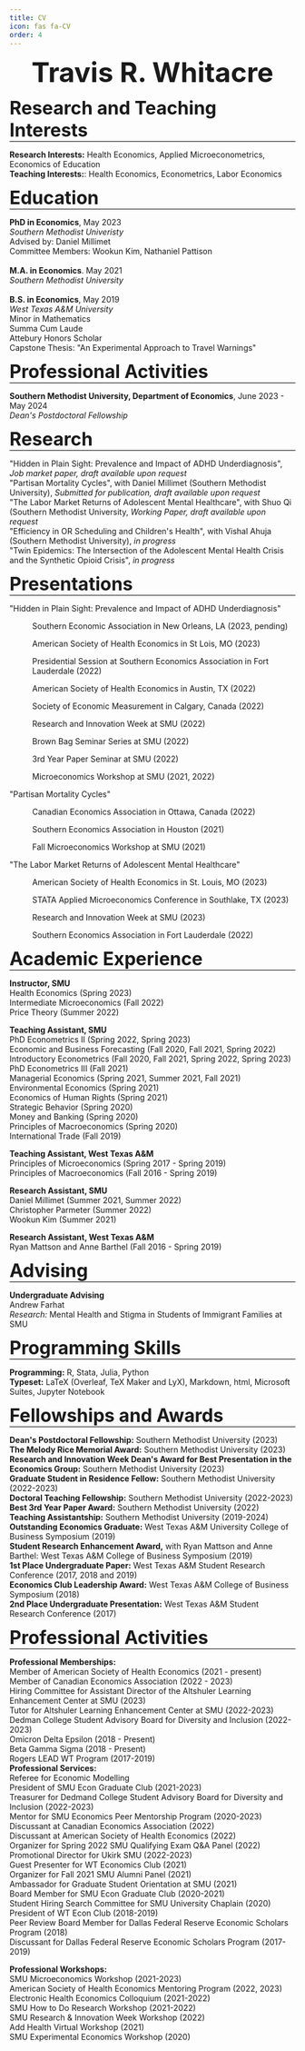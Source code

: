 ```yaml
---
title: CV
icon: fas fa-CV
order: 4
---
```

 
<font size="12"><p style="text-align: center;"><b>Travis R. Whitacre</b></p></font>

<font size="6"><p style="border-bottom:1px solid black;"><b>Research and Teaching Interests</b></p></font>
  <b>Research Interests:</b> Health Economics, Applied Microeconometrics, Economics of Education<br>
  <b>Teaching Interests:</b>: Health Economics, Econometrics, Labor Economics
 
<font size="6"><p style="border-bottom:1px solid black;"><b>Education</b></p></font> 
<b>PhD in Economics</b>, May 2023 <br> 
<i>Southern Methodist Univeristy</i> <br>
Advised by: Daniel Millimet <br>
Committee Members: Wookun Kim, Nathaniel Pattison <br>
<br>
<b>M.A. in Economics</b>. May 2021 <br>
<i>Southern Methodist University</i> <br>
<br>
<b>B.S. in Economics</b>, May 2019 <br>
<i>West Texas A&M University</i> <br>
Minor in Mathematics <br> Summa Cum Laude <br> Attebury Honors Scholar <br> Capstone Thesis: "An Experimental Approach to Travel Warnings"<br>

<font size="6"><p style="border-bottom:1px solid black;"><b>Professional Activities</b></p></font> 
<b>Southern Methodist University, Department of Economics</b>, June 2023 - May 2024 <br>
<i>Dean's Postdoctoral Fellowship</i>
 
<font size="6"><p style="border-bottom:1px solid black;"><b>Research</b></p></font>
"Hidden in Plain Sight: Prevalence and Impact of ADHD Underdiagnosis", <i>Job market paper, draft available upon request</i> <br>
"Partisan Mortality Cycles", with Daniel Millimet (Southern Methodist University), <i>Submitted for publication, draft available upon request</i> <br>
"The Labor Market Returns of Adolescent Mental Healthcare", with Shuo Qi (Southern Methodist University, <i>Working Paper, draft available upon request</i> <br>
"Efficiency in OR Scheduling and Children's Health", with Vishal Ahuja (Southern Methodist University), <i>in progress</i> <br>
"Twin Epidemics: The Intersection of the Adolescent Mental Health Crisis and the Synthetic Opioid Crisis", <i>in progress</i> <br>

<font size="6"><p style="border-bottom:1px solid black;"><b>Presentations</b></p></font>
"Hidden in Plain Sight: Prevalence and Impact of ADHD Underdiagnosis"
<p style ="margin-left: 40px">Southern Economic Association in New Orleans, LA (2023, pending) </p>
<p style ="margin-left: 40px">American Society of Health Economics in St Lois, MO (2023)</p>
<p style ="margin-left: 40px">Presidential Session at Southern Economics Association in Fort Lauderdale (2022)</p>
<p style ="margin-left: 40px">American Society of Health Economics in Austin, TX (2022)</p>
<p style ="margin-left: 40px">Society of Economic Measurement in Calgary, Canada (2022)</p>
<p style ="margin-left: 40px">Research and Innovation Week at SMU (2022)</p>
<p style ="margin-left: 40px">Brown Bag Seminar Series at SMU (2022)</p>
<p style ="margin-left: 40px">3rd Year Paper Seminar at SMU (2022)</p>
<p style ="margin-left: 40px">Microeconomics Workshop at SMU (2021, 2022)</p>
"Partisan Mortality Cycles" <br>
<p style ="margin-left: 40px">Canadian Economics Association in Ottawa, Canada (2022) </p>
<p style ="margin-left: 40px">Southern Economics Association in Houston (2021) </p>
<p style ="margin-left: 40px">Fall Microeconomics Workshop at SMU (2021) </p>
"The Labor Market Returns of Adolescent Mental Healthcare"
<p style ="margin-left: 40px">American Society of Health Economics in St. Louis, MO (2023)</p>
<p style ="margin-left: 40px">STATA Applied Microeconomics Conference in Southlake, TX (2023)</p>
<p style ="margin-left: 40px">Research and Innovation Week at SMU (2023)</p>
<p style ="margin-left: 40px">Southern Economics Association in Fort Lauderdale (2022)</p>

<font size="6"><p style="border-bottom:1px solid black;"><b>Academic Experience</b></p></font>
<b>Instructor, SMU</b> <br>
Health Economics (Spring 2023) <br>
Intermediate Microeconomics (Fall 2022) <br>
Price Theory (Summer 2022) <br>

<b>Teaching Assistant, SMU</b> <br>
PhD Econometrics II (Spring 2022, Spring 2023) <br> 
Economic and Business Forecasting (Fall 2020, Fall 2021, Spring 2022) <br>
Introductory Econometrics (Fall 2020, Fall 2021, Spring 2022, Spring 2023) <br>
PhD Econometrics III (Fall 2021) <br>
Managerial Economics (Spring 2021, Summer 2021, Fall 2021)  <br>
Environmental Economics (Spring 2021) <br>
Economics of Human Rights (Spring 2021) <br>
Strategic Behavior (Spring 2020) <br>
Money and Banking (Spring 2020) <br>
Principles of Macroeconomics (Spring 2020) <br>
International Trade (Fall 2019) <br>

<b>Teaching Assistant, West Texas A&M</b> <br>
Principles of Microeconomics (Spring 2017 - Spring 2019) <br>
Principles of Macroeconomics (Fall 2016 - Spring 2019) <br>

<b>Research Assistant, SMU</b> <br>
Daniel Millimet (Summer 2021, Summer 2022) <br>
Christopher Parmeter (Summer 2022) <br>
Wookun Kim (Summer 2021) <br>

<b>Research Assistant, West Texas A&M</b> <br>
Ryan Mattson and Anne Barthel (Fall 2016 - Spring 2019)

<font size="6"><p style="border-bottom:1px solid black;"><b>Advising</b></p></font>
<b>Undergraduate Advising</b> <br>
Andrew Farhat <br>
<i>Research:</i> Mental Health and Stigma in Students of Immigrant Families at SMU <br>


<font size="6"><p style="border-bottom:1px solid black;"><b>Programming Skills</b></p></font>
<b>Programming:</b> R, Stata, Julia, Python <br>
<b>Typeset:</b> LaTeX (Overleaf, TeX Maker and LyX), Markdown, html, Microsoft Suites, Jupyter Notebook <br>

<font size="6"><p style="border-bottom:1px solid black;"><b>Fellowships and Awards</b></p></font>
<b>Dean's Postdoctoral Fellowship:</b> Southern Methodist University (2023) <br>
<b>The Melody Rice Memorial Award:</b> Southern Methodist University (2023) <br>
<b>Research and Innovation Week Dean's Award for Best Presentation in the Economics Group:</b> Southern Methodist University (2023) <br>
<b>Graduate Student in Residence Fellow:</b> Southern Methodist University (2022-2023) <br>
<b>Doctoral Teaching Fellowship:</b> Southern Methodist University (2022-2023) <br>
<b>Best 3rd Year Paper Award:</b> Southern Methodist University (2022) <br>
<b>Teaching Assistantship:</b> Southern Methodist University (2019-2024) <br>
<b>Outstanding Economics Graduate:</b> West Texas A&M University College of Business Symposium (2019) <br>
<b>Student Research Enhancement Award,</b> with Ryan Mattson and Anne Barthel: West Texas A&M College of Business Symposium (2019) <br>
<b>1st Place Undergraduate Paper:</b> West Texas A&M Student Research Conference (2017, 2018 and 2019) <br>
<b>Economics Club Leadership Award:</b> West Texas A&M College of Business Symposium (2018) <br>
<b>2nd Place Undergraduate Presentation:</b> West Texas A&M Student Research Conference (2017)

<font size="6"><p style="border-bottom:1px solid black;"><b>Professional Activities</b></p></font>
<b>Professional Memberships:</b> <br>
Member of American Society of Health Economics (2021 - present) <br>
Member of Canadian Economics Association (2022 - 2023) <br>
Hiring Committee for Assistant Director of the Altshuler Learning Enhancement Center at SMU (2023) <br>
Tutor for Altshuler Learning Enhancement Center at SMU (2022-2023) <br>
Dedman College Student Advisory Board for Diversity and Inclusion (2022-2023) <br>
Omicron Delta Epsilon (2018 - Present) <br>
Beta Gamma Sigma (2018 - Present) <br>
Rogers LEAD WT Program (2017-2019) <br>
<b>Professional Services:</b> <br>
Referee for Economic Modelling <br>
President of SMU Econ Graduate Club (2021-2023) <br>
Treasurer for Dedmand College Student Advisory Board for Diversity and Inclusion (2022-2023) <br>
Mentor for SMU Economics Peer Mentorship Program (2020-2023) <br>
Discussant at Canadian Economics Association (2022) <br>
Discussant at American Society of Health Economics (2022) <br>
Organizer for Spring 2022 SMU Qualifying Exam Q&A Panel (2022) <br>
Promotional Director for Ukirk SMU (2022-2023) <br>
Guest Presenter for WT Economics Club (2021) <br>
Organizer for Fall 2021 SMU Alumni Panel (2021) <br>
Ambassador for Graduate Student Orientation at SMU (2021) <br>
Board Member for SMU Econ Graduate Club (2020-2021) <br>
Student Hiring Search Committee for SMU University Chaplain (2020) <br>
President of WT Econ Club (2018-2019) <br>
Peer Review Board Member for Dallas Federal Reserve Economic Scholars Program (2018) <br>
Discussant for Dallas Federal Reserve Economic Scholars Program (2017-2019) <br>

<b>Professional Workshops:</b> <br>
SMU Microeconomics Workshop (2021-2023) <br>
American Society of Health Economics Mentoring Program (2022, 2023) <br>
Electronic Health Economics Colloquium (2021-2022) <br>
SMU How to Do Research Workshop (2021-2022) <br>
SMU Research & Innovation Week Workshop (2022) <br>
Add Health Virtual Workshop (2021) <br>
SMU Experimental Economics Workshop (2020) <br>
